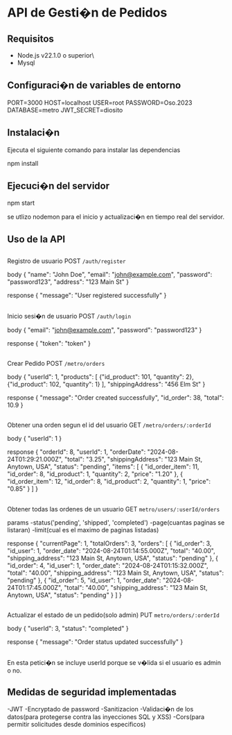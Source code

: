 # API de Gesti�n de Pedidos

## Requisitos
- Node.js v22.1.0 o superior\
- Mysql

## Configuraci�n de variables de entorno
PORT=3000
HOST=localhost
USER=root
PASSWORD=Oso.2023
DATABASE=metro
JWT_SECRET=diosito

## Instalaci�n 
Ejecuta el siguiente comando para instalar las dependencias

npm install

## Ejecuci�n del servidor

npm start

se utlizo nodemon para el inicio y actualizaci�n en tiempo real del servidor.

## Uso de la API

##
Registro de usuario
POST `/auth/register`

body
{
   "name": "John Doe",
   "email": "john@example.com",
   "password": "password123",
   "address": "123 Main St"
}

response
{
   "message": "User registered successfully"
}

##



##
Inicio sesi�n de usuario
POST `/auth/login`

body
{
   "email": "john@example.com",
   "password": "password123"
}

response
{
   "token": "token"
}
##

##
Crear Pedido
POST `/metro/orders`

body
{
   "userId": 1,
   "products": [
       {"id_product": 101, "quantity": 2},
       {"id_product": 102, "quantity": 1}
   ],
   "shippingAddress": "456 Elm St"
}

response
{
   "message": "Order created successfully",
   "id_order": 38,
   "total": 10.9
}

##


##
Obtener una orden segun el id del usuario
GET `/metro/orders/:orderId`

body
{
   "userId": 1
}

response
{
   "orderId": 8,
   "userId": 1,
   "orderDate": "2024-08-24T01:29:21.000Z",
   "total": "3.25",
   "shippingAddress": "123 Main St, Anytown, USA",
   "status": "pending",
   "items": [
       {
           "id_order_item": 11,
           "id_order": 8,
           "id_product": 1,
           "quantity": 2,
           "price": "1.20"
       },
       {
          "id_order_item": 12,
           "id_order": 8,
           "id_product": 2,
           "quantity": 1,
           "price": "0.85"
       }
   ]
}

##



##
Obtener todas las ordenes de un usuario
GET `metro/users/:userId/orders`

params
-status('pending', 'shipped', 'completed')
-page(cuantas paginas se listaran)
-limit(cual es el maximo de paginas listadas)

response
{
   "currentPage": 1,
   "totalOrders": 3,
   "orders": [
       {
           "id_order": 3,
           "id_user": 1,
           "order_date": "2024-08-24T01:14:55.000Z",
           "total": "40.00",
           "shipping_address": "123 Main St, Anytown, USA",
           "status": "pending"
       },
       {
           "id_order": 4,
           "id_user": 1,
           "order_date": "2024-08-24T01:15:32.000Z",
           "total": "40.00",
           "shipping_address": "123 Main St, Anytown, USA",
           "status": "pending"
       },
       {
           "id_order": 5,
           "id_user": 1,
           "order_date": "2024-08-24T01:17:45.000Z",
           "total": "40.00",
           "shipping_address": "123 Main St, Anytown, USA",
           "status": "pending"
       }
   ]
}

##


##
Actualizar el estado de un pedido(solo admin)
PUT `metro/orders/:orderId`

body
{
    "userId": 3,
    "status": "completed"
}

response
{
   "message": "Order status updated successfully"
}

##

En esta petici�n se incluye userId porque se v�lida si el usuario es admin o no.




## Medidas de seguridad implementadas
-JWT
-Encryptado de password
-Sanitizacion
-Validaci�n de los datos(para protegerse contra las inyecciones SQL y XSS)
-Cors(para permitir solicitudes desde dominios especificos)
